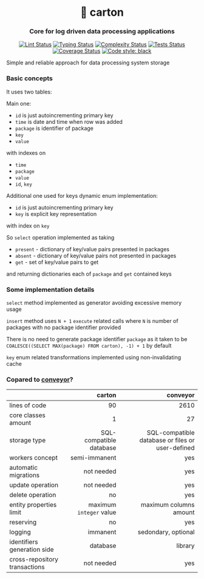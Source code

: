 <h1 align="center">🚬 carton</h1>

<h3 align="center">Core for log driven data processing applications</h3>

<p align="center">
<a href="https://github.com/MentalBlood/carton/blob/master/.github/workflows/lint.yml"><img alt="Lint Status" src="https://github.com/MentalBlood/carton/actions/workflows/lint.yml/badge.svg"></a>
<a href="https://github.com/MentalBlood/carton/blob/master/.github/workflows/typing.yml"><img alt="Typing Status" src="https://github.com/MentalBlood/carton/actions/workflows/typing.yml/badge.svg"></a>
<a href="https://github.com/MentalBlood/carton/blob/master/.github/workflows/complexity.yml"><img alt="Complexity Status" src="https://github.com/MentalBlood/carton/actions/workflows/complexity.yml/badge.svg"></a>
<a href="https://github.com/MentalBlood/carton/blob/master/.github/workflows/tests.yml"><img alt="Tests Status" src="https://github.com/MentalBlood/carton/actions/workflows/tests.yml/badge.svg"></a>
<a href="https://github.com/MentalBlood/carton/blob/master/.github/workflows/coverage.yml"><img alt="Coverage Status" src="https://github.com/MentalBlood/carton/actions/workflows/coverage.yml/badge.svg"></a>
<a href="https://github.com/psf/black"><img alt="Code style: black" src="https://img.shields.io/badge/code%20style-black-000000.svg"></a>
</p>

Simple and reliable approach for data processing system storage

### Basic concepts

It uses two tables:

Main one:

- `id` is just autoincrementing primary key
- `time` is date and time when row was added
- `package` is identifier of package
- `key`
- `value`

with indexes on

- `time`
- `package`
- `value`
- `id`, `key`

Additional one used for keys dynamic enum implementation:

- `id` is just autoincrementing primary key
- `key` is explicit key representation

with index on `key`

So `select` operation implemented as taking

- `present` - dictionary of key/value pairs presented in packages
- `absent` - dictionary of key/value pairs not presented in packages
- `get` - set of key/value pairs to get

and returning dictionaries each of `package` and `get` contained keys

### Some implementation details

`select` method implemented as generator avoiding excessive memory usage

`insert` method uses `N + 1` `execute` related calls where `N` is number of packages with no package identifier provided

There is no need to generate package identifier `package` as it taken to be `COALESCE((SELECT MAX(package) FROM carton), -1) + 1` by default

`key` enum related transformations implemented using non-invalidating cache

### Copared to [conveyor](https://github.com/MentalBlood/conveyor)?

|                               |                  carton |                                         conveyor |
| ----------------------------- | ----------------------: | -----------------------------------------------: |
| lines of code                 |                      90 |                                             2610 |
| core classes amount           |                       1 |                                               27 |
| storage type                  | SQL-compatible database | SQL-compatible database or files or user-defined |
| workers concept               |           semi-immanent |                                              yes |
| automatic migrations          |              not needed |                                              yes |
| update operation              |              not needed |                                              yes |
| delete operation              |                      no |                                              yes |
| entity properties limit       | maximum `integer` value |                           maximum columns amount |
| reserving                     |                      no |                                              yes |
| logging                       |                immanent |                              sedondary, optional |
| identifiers generation side   |                database |                                          library |
| cross-repository transactions |              not needed |                                              yes |
